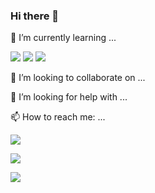 ### Hi there 👋

🌱 I’m currently learning ...

<img src="https://img.shields.io/badge/C-A8B9CC?style=flat-square&logo=C&logoColor=white"/> <img src="https://img.shields.io/badge/Java-007396?style=flat-square&logo=Java&logoColor=white"/> <img src="https://img.shields.io/badge/Swift-F05138?style=flat-square&logo=Swift&logoColor=white"/>


👯 I’m looking to collaborate on ...

🤔 I’m looking for help with ...

📫 How to reach me: ...


<a href="https://youtube.com"><img src="https://hits.seeyoufarm.com/api/count/incr/badge.svg?url=https%3A%2F%2Fgithub.com%2Fsouthsea3026&count_bg=%23000000&title_bg=%23000000&icon=&icon_color=%23C0BEBE&title=Github&edge_flat=false">
  
<!-- add 'a href' and 'img src' to link when clicked -->

<a href="https://youtube.com"><img src="https://github-readme-stats.vercel.app/api/top-langs/?username=southsea3026&layout=compact&theme=rose_pine&show_icons=true">
<!-- why I have to "use show_icons=true" ??? -->
  
<!-- [![Top Langs](https://github-readme-stats.vercel.app/api/top-langs/?username=southsea3026&layout=compact)](https://github.com/southsea3026/github-readme-stats)
[![Anurag's GitHub stats](https://github-readme-stats.vercel.app/api?username=southsea3026)](https://github.com/southsea3026/github-readme-stats)

Original paste was this. Don't know what they do [![] and back ()github link. -->


<a href="https://youtube.com"><img src="https://github-readme-stats.vercel.app/api?username=southsea3026&theme=dracula">

<!-- all link goes to youtube just let you know -->
